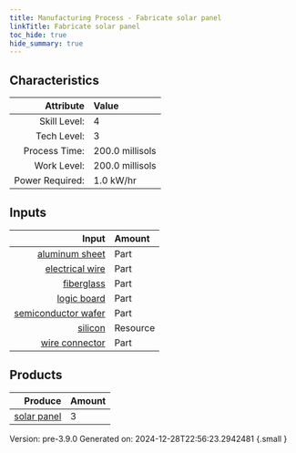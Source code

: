 ```yaml
---
title: Manufacturing Process - Fabricate solar panel
linkTitle: Fabricate solar panel
toc_hide: true
hide_summary: true
---
```



## Characteristics

| Attribute      | Value |
|--------:|:------|
|Skill Level:|4|
|Tech Level:|3|
|Process Time:|200.0 millisols|
|Work Level:|200.0 millisols|
|Power Required:|1.0 kW/hr|

## Inputs

| Input      | Amount |
|--------:|:------|
|[aluminum sheet](/docs/definitions/part/aluminum-sheet)|Part|1|
|[electrical wire](/docs/definitions/part/electrical-wire)|Part|4|
|[fiberglass](/docs/definitions/part/fiberglass)|Part|2|
|[logic board](/docs/definitions/part/logic-board)|Part|2|
|[semiconductor wafer](/docs/definitions/part/semiconductor-wafer)|Part|2|
|[silicon](/docs/definitions/resource/silicon)|Resource|25.0 kg|
|[wire connector](/docs/definitions/part/wire-connector)|Part|10|

## Products


| Produce      | Amount |
|--------:|:------|
|[solar panel](/docs/definitions/part/solar-panel)|3|


Version: pre-3.9.0 Generated on: 2024-12-28T22:56:23.2942481
{.small }

